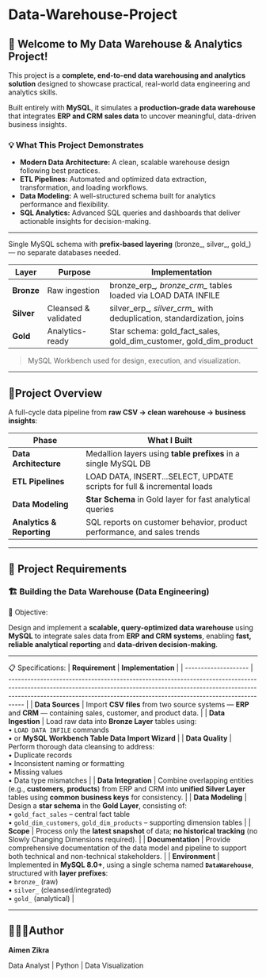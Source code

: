 # Data-Warehouse-Project

## 🌟 Welcome to My Data Warehouse & Analytics Project!

This project is a **complete, end-to-end data warehousing and analytics solution** designed to showcase practical, real-world data engineering and analytics skills.

Built entirely with **MySQL**, it simulates a **production-grade data warehouse** that integrates **ERP and CRM sales data** to uncover meaningful, data-driven business insights.

### 💡 What This Project Demonstrates

- **Modern Data Architecture:** A clean, scalable warehouse design following best practices.
- **ETL Pipelines:** Automated and optimized data extraction, transformation, and loading workflows.
- **Data Modeling:** A well-structured schema built for analytics performance and flexibility.
- **SQL Analytics:** Advanced SQL queries and dashboards that deliver actionable insights for decision-making.

---

Single MySQL schema with **prefix-based layering** (bronze_, silver_, gold_) — no separate databases needed.

| Layer | Purpose | Implementation |
| --- | --- | --- |
| **Bronze** | Raw ingestion | bronze_erp_*, bronze_crm_* tables loaded via LOAD DATA INFILE |
| **Silver** | Cleansed & validated | silver_erp_*, silver_crm_* with deduplication, standardization, joins |
| **Gold** | Analytics-ready | Star schema: gold_fact_sales, gold_dim_customer, gold_dim_product |

> MySQL Workbench used for design, execution, and visualization.
> 

---

## 📘Project Overview

A full-cycle data pipeline from **raw CSV → clean warehouse → business insights**:

| Phase | What I Built |
| --- | --- |
| **Data Architecture** | Medallion layers using **table prefixes** in a single MySQL DB |
| **ETL Pipelines** | LOAD DATA, INSERT...SELECT, UPDATE scripts for full & incremental loads |
| **Data Modeling** | **Star Schema** in Gold layer for fast analytical queries |
| **Analytics & Reporting** | SQL reports on customer behavior, product performance, and sales trends |

---

## 🚀 Project Requirements

### 🏗️ Building the Data Warehouse (Data Engineering)

🎯 Objective:

Design and implement a **scalable, query-optimized data warehouse** using **MySQL** to integrate sales data from **ERP and CRM systems**, enabling **fast, reliable analytical reporting** and **data-driven decision-making**.

---

📋 Specifications:
| **Requirement**      | **Implementation**                                                                                                                                                                                                                              |
| -------------------- | ----------------------------------------------------------------------------------------------------------------------------------------------------------------------------------------------------------------------------------------------- |
| **Data Sources**     | Import **CSV files** from two source systems — **ERP** and **CRM** — containing sales, customer, and product data.                                                                                                                              |
| **Data Ingestion**   | Load raw data into **Bronze Layer** tables using:<br>• `LOAD DATA INFILE` commands<br>• or **MySQL Workbench Table Data Import Wizard**                                                                                                         |
| **Data Quality**     | Perform thorough data cleansing to address:<br>• Duplicate records<br>• Inconsistent naming or formatting<br>• Missing values<br>• Data type mismatches                                                                                         |
| **Data Integration** | Combine overlapping entities (e.g., **customers**, **products**) from ERP and CRM into **unified Silver Layer** tables using **common business keys** for consistency.                                                                          |
| **Data Modeling**    | Design a **star schema** in the **Gold Layer**, consisting of:<br>• `gold_fact_sales` – central fact table<br>• `gold_dim_customers`, `gold_dim_products` – supporting dimension tables                                                         |
| **Scope**            | Process only the **latest snapshot** of data; **no historical tracking** (no Slowly Changing Dimensions required).                                                                                                                              |
| **Documentation**    | Provide comprehensive documentation of the data model and pipeline to support both technical and non-technical stakeholders. |
| **Environment**      | Implemented in **MySQL 8.0+**, using a single schema named **`DataWarehouse`**, structured with **layer prefixes**:<br>• `bronze_` (raw)<br>• `silver_` (cleansed/integrated)<br>• `gold_` (analytical)                                         |

--- 
## 👩🏻‍💻Author
**Aimen Zikra**

Data Analyst | Python | Data Visualization 
